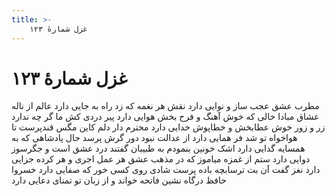 ```yaml
---
title: >-
    غزل شمارهٔ ۱۲۳
---
```

# غزل شمارهٔ ۱۲۳

مطرب عشق عجب ساز و نوایی دارد
نقش هر نغمه که زد راه به جایی دارد
عالم از ناله عشاق مبادا خالی
که خوش آهنگ و فرح بخش هوایی دارد
پیر دردی کش ما گر چه ندارد زر و زور
خوش عطابخش و خطاپوش خدایی دارد
محترم دار دلم کاین مگس قندپرست
تا هواخواه تو شد فر همایی دارد
از عدالت نبود دور گرش پرسد حال
پادشاهی که به همسایه گدایی دارد
اشک خونین بنمودم به طبیبان گفتند
درد عشق است و جگرسوز دوایی دارد
ستم از غمزه میاموز که در مذهب عشق
هر عمل اجری و هر کرده جزایی دارد
نغز گفت آن بت ترسابچه باده پرست
شادی روی کسی خور که صفایی دارد
خسروا حافظ درگاه نشین فاتحه خواند
و از زبان تو تمنای دعایی دارد

